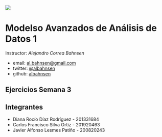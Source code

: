 ![](https://investigaciones.uniandes.edu.co/wp-content/themes/vicerrectoria001/images/logo2.png)

 

# Modelso Avanzados de Análisis de Datos 1



Instructor: *Alejandro Correa Bahnsen*

 

* email: [al.bahnsen@gmail.com](mailto:al.bahnsen@gmail.com)
* twitter: [@albahnsen](https://twitter.com/albahnsen)
* github: [albahnsen](https://github.com/albahnsen)

## Ejercicios Semana 3

## Integrantes

* Diana Rocío Díaz Rodríguez - 201331684
* Carlos Francisco Silva Ortiz - 201920463
* Javier Alfonso Lesmes Patiño - 200820243